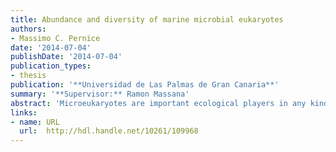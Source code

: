 ```yaml
---
title: Abundance and diversity of marine microbial eukaryotes
authors: 
- Massimo C. Pernice
date: '2014-07-04'
publishDate: '2014-07-04'
publication_types:
- thesis
publication: '**Universidad de Las Palmas de Gran Canaria**'
summary: '**Supervisor:** Ramon Massana'
abstract: 'Microeukaryotes are important ecological players in any kind of ecosystem, most notably in the ocean, and it is therefore essential to collect information about their abundance and diversity. To achieve this general goal this thesis was structured in two parts. The first part represents an effort to define our “diversity unit” from studies based on the well-known cloning and Sanger sequencing approach. Basically, we wanted to establish a solid baseline for the second part of the thesis. We started with data from one cruise (Chapter 1) and then continued with the analysis of the complete dataset of 18S rDNA sequences available at that time (Chapter 2). From this analysis we found that the V4 region of the 18S rDNA was a good proxy of the variability of the entire gene. We also determined that the maximal genetic distance for sequences belonging to a same class was 0.25. Once defined this framework, it was used in the second part of the thesis for studying deep ocean microeukaryotes. Thanks to the Malaspina 2010 expedition, we had a comprehensive set of deep samples with associated abiotic and biotic parameters from all over the world. We found that the microeukaryotes abundance averaged 54 cells mL-1 in the mesopelagic layer and 14 cells mL-1 in the bathypelagic layer, and its variability was explained by depth, prokaryotes abundance and oxygen concentration (Chapter 3). Finally, the diversity of deep microeukaryotes was determined by pyrosequencing and metagenomic tags (Chapter 4). The bathypelagic community was mainly composed by Collodaria, Chrysophyceae, MALV-II and Basidiomycota. However, the relative abundance of these classes varies a lot among samples. The variability in community composition between samples was well explained by the water mass they belong and by the abundance ratio between prokaryotes and microeukaryotes'
links:
- name: URL
  url:  http://hdl.handle.net/10261/109968
---
```

